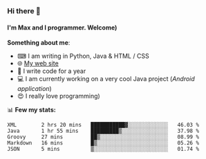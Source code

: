 ### Hi there 👋
#### I'm Max and I programmer. Welcome)

**Something about me**:
- ⌨ I am writing in Python, Java & HTML / CSS
- 🌐 [My web site](https://merive.herokuapp.com/)
- 🎈 I write code for a year
- 💻 I am currently working on a very cool Java project (*Android application*)
- 😍 I really love programming)

📊 **Few my stats:**
<!--START_SECTION:waka-->
```text
XML        2 hrs 20 mins   ███████████▓░░░░░░░░░░░░░   46.03 % 
Java       1 hr 55 mins    █████████▒░░░░░░░░░░░░░░░   37.98 % 
Groovy     27 mins         ██▒░░░░░░░░░░░░░░░░░░░░░░   08.99 % 
Markdown   16 mins         █▒░░░░░░░░░░░░░░░░░░░░░░░   05.26 % 
JSON       5 mins          ▒░░░░░░░░░░░░░░░░░░░░░░░░   01.74 % 
```
<!--END_SECTION:waka-->

